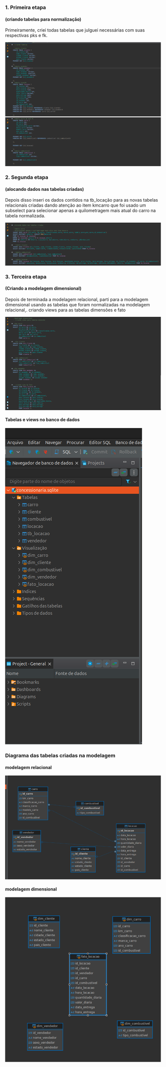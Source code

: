 ### 1. Primeira etapa 
#### (criando tabelas para normalização)
  Primeiramente, criei todas tabelas que julguei necessárias com suas respectivas pks e fk. 

![evidenciauno](../Evidências/Desafio1.png)
![evidenciatwo](../Evidências/Desafio2.png)

### 2. Segunda etapa 
#### (alocando dados nas tabelas criadas)
  Depois disso inseri os dados contidos na tb_locação para as novas tabelas relacionais criadas dando atenção ao item kmcarro que foi usado um subselect para selecionar apenas a quilometragem mais atual do carro na tabela normalizada.

![evidenciatrois](../Evidências/Desafio3.png)

### 3. Terceira etapa 
#### (Criando a modelagem dimensional)
  Depois de terminada a modelagem relacional, parti para a modelagem dimensional usando as tabelas que foram normalizadas na modelagem relacional,. criando views para as tabelas dimensões e fato

![evidenciavier](../Evidências/Desafio4.png)

#### Tabelas e views no banco de dados

![evidenciacinque](../Evidências/Desafio7.png)

### Diagrama das tabelas criadas na modelagem 
#### modelagem relacional

![evidenciacinque](../Evidências/Desafio5.png)

#### modelagem dimensional 

![evidenciacinque](../Evidências/Desafio6.png)
  
